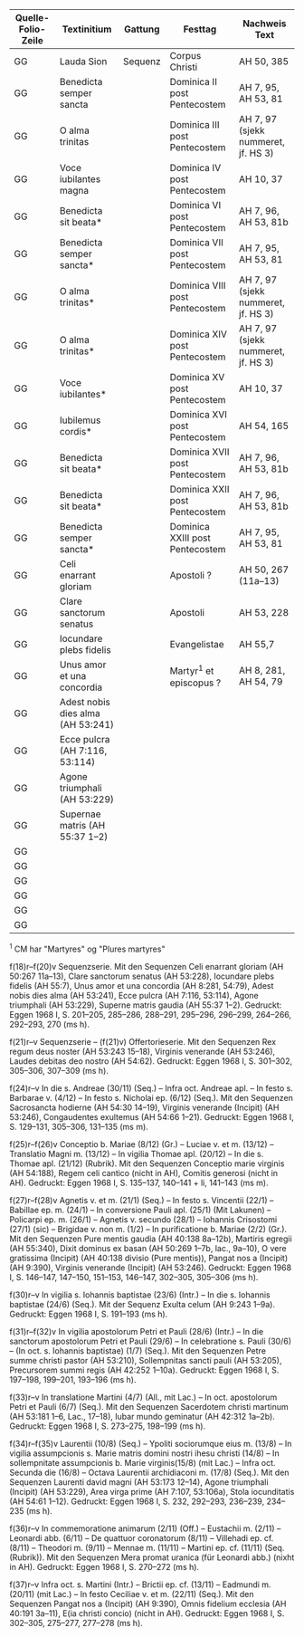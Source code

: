 | Quelle-Folio-Zeile | Textinitium | Gattung | Festtag | Nachweis Text |
|--|--|--|--|--|
| GG | Lauda Sion | Sequenz | Corpus Christi | AH 50, 385 |
| GG | Benedicta semper sancta || Dominica II post Pentecostem | AH 7, 95, AH 53, 81 |
| GG | O alma trinitas || Dominica III post Pentecostem | AH 7, 97  (sjekk nummeret, jf. HS 3)|
| GG | Voce iubilantes magna || Dominica IV post Pentecostem | AH 10, 37 |
| GG | Benedicta sit beata* || Dominica VI post Pentecostem | AH 7, 96, AH 53, 81b |
| GG | Benedicta semper sancta* || Dominica VII post Pentecostem | AH 7, 95, AH 53, 81 |
| GG | O alma trinitas*  || Dominica VIII post Pentecostem | AH 7, 97  (sjekk nummeret, jf. HS 3)|
| GG | O alma trinitas*  || Dominica XIV post Pentecostem | AH 7, 97  (sjekk nummeret, jf. HS 3)|
| GG | Voce iubilantes* || Dominica XV post Pentecostem | AH 10, 37 |
| GG | Iubilemus cordis* || Dominica XVI post Pentecostem | AH 54, 165 |
| GG | Benedicta sit beata* || Dominica XVII post Pentecostem | AH 7, 96, AH 53, 81b | 
| GG | Benedicta sit beata* || Dominica XXII post Pentecostem | AH 7, 96, AH 53, 81b |
| GG | Benedicta semper sancta* || Dominica XXIII post Pentecostem | AH 7, 95, AH 53, 81 |
| GG | Celi enarrant gloriam || Apostoli ? | AH 50, 267 (11a–13) |
| GG | Clare sanctorum senatus || Apostoli | AH 53, 228 |
| GG | Iocundare plebs fidelis || Evangelistae | AH 55,7 |
| GG | Unus amor et una concordia || Martyr<sup>1</sup> et episcopus ? | AH 8, 281, AH 54, 79 |
| GG | Adest nobis dies alma (AH 53:241)
| GG | Ecce pulcra (AH 7:116, 53:114)
| GG | Agone triumphali (AH 53:229)
| GG | Supernae matris (AH 55:37 1–2)
| GG | 
| GG | 
| GG | 
| GG | 
| GG | 
| GG | 


<sup>1</sup> CM har "Martyres" og "Plures martyres"


f(18)r–f(20)v Sequenzserie. Mit den Sequenzen Celi enarrant gloriam (AH 50:267 11a–13), Clare sanctorum senatus (AH 53:228), Iocundare plebs fidelis (AH 55:7), Unus amor et una concordia (AH 8:281, 54:79), Adest nobis dies alma (AH 53:241), Ecce pulcra (AH 7:116, 53:114), Agone triumphali (AH 53:229), Superne matris gaudia (AH 55:37 1–2). Gedruckt: Eggen 1968 I, S. 201–205, 285–286, 288–291, 295–296, 296–299, 264–266, 292–293, 270 (ms h).

f(21)r–v Sequenzserie – (f(21)v) Offertorieserie. Mit den Sequenzen Rex regum deus noster (AH 53:243 15–18), Virginis venerande (AH 53:246), Laudes debitas deo nostro (AH 54:62). Gedruckt: Eggen 1968 I, S. 301–302, 305–306, 307–309 (ms h).

f(24)r–v In die s. Andreae (30/11) (Seq.) – Infra oct. Andreae apl. – In festo s. Barbarae v. (4/12) – In festo s. Nicholai ep. (6/12) (Seq.). Mit den Sequenzen Sacrosancta hodierne (AH 54:30 14–19), Virginis venerande (Incipit) (AH 53:246), Congaudentes exultemus (AH 54:66 1–21). Gedruckt: Eggen 1968 I, S. 129–131, 305–306, 131–135 (ms m).

f(25)r–f(26)v Conceptio b. Mariae (8/12) (Gr.) – Luciae v. et m. (13/12) – Translatio Magni m. (13/12) – In vigilia Thomae apl. (20/12) – In die s. Thomae apl. (21/12) (Rubrik). Mit den Sequenzen Conceptio marie virginis (AH 54:188), Regem celi cantico (nicht in AH), Comitis generosi (nicht in AH). Gedruckt: Eggen 1968 I, S. 135–137, 140–141 + li, 141–143 (ms m).

f(27)r–f(28)v Agnetis v. et m. (21/1) (Seq.) – In festo s. Vincentii (22/1) – Babillae ep. m. (24/1) – In conversione Pauli apl. (25/1) (Mit Lakunen) – Policarpi ep. m. (26/1) – Agnetis v. secundo (28/1) – Iohannis Crisostomi (27/1) (sic) – Brigidae v. non m. (1/2) – In purificatione b. Mariae (2/2) (Gr.). Mit den Sequenzen Pure mentis gaudia (AH 40:138 8a–12b), Martiris egregii (AH 55:340), Dixit dominus ex basan (AH 50:269 1–7b, lac., 9a–10), O vere gratissima (Incipit) (AH 40:138 divisio (Pure mentis)), Pangat nos a (Incipit) (AH 9:390), Virginis venerande (Incipit) (AH 53:246). Gedruckt: Eggen 1968 I, S. 146–147, 147–150, 151–153, 146–147, 302–305, 305–306 (ms h).

f(30)r–v In vigilia s. Iohannis baptistae (23/6) (Intr.) – In die s. Iohannis baptistae (24/6) (Seq.). Mit der Sequenz Exulta celum (AH 9:243 1–9a). Gedruckt: Eggen 1968 I, S. 191–193 (ms h).

f(31)r–f(32)v In vigilia apostolorum Petri et Pauli (28/6) (Intr.) – In die sanctorum apostolorum Petri et Pauli (29/6) – In celebratione s. Pauli (30/6) – (In oct. s. Iohannis baptistae) (1/7) (Seq.). Mit den Sequenzen Petre summe christi pastor (AH 53:210), Sollempnitas sancti pauli (AH 53:205), Precursorem summi regis (AH 42:252 1–10a). Gedruckt: Eggen 1968 I, S. 197–198, 199–201, 193–196 (ms h).

f(33)r–v In translatione Martini (4/7) (All., mit Lac.) – In oct. apostolorum Petri et Pauli (6/7) (Seq.). Mit den Sequenzen Sacerdotem christi martinum (AH 53:181 1–6, Lac., 17–18), Iubar mundo geminatur (AH 42:312 1a–2b). Gedruckt: Eggen 1968 I, S. 273–275, 198–199 (ms h).

f(34)r–f(35)v Laurentii (10/8) (Seq.) – Ypoliti sociorumque eius m. (13/8) – In vigilia assumpcionis s. Marie matris domini nostri ihesu christi (14/8) – In sollempnitate assumpcionis b. Marie virginis(15/8) (mit Lac.) – Infra oct. Secunda die (16/8) – Octava Laurentii archidiaconi m. (17/8) (Seq.). Mit den Sequenzen Laurenti david magni (AH 53:173 12–14), Agone triumphali (Incipit) (AH 53:229), Area virga prime (AH 7:107, 53:106a), Stola iocunditatis (AH 54:61 1–12). Gedruckt: Eggen 1968 I, S. 232, 292–293, 236–239, 234–235 (ms h).

f(36)r–v In commemoratione animarum (2/11) (Off.) – Eustachii m. (2/11) – Leonardi abb. (6/11) – De quattuor coronatorum (8/11) – Villehadi ep. cf. (8/11) – Theodori m. (9/11) – Mennae m. (11/11) – Martini ep. cf. (11/11) (Seq. (Rubrik)). Mit den Sequenzen Mera promat uranica (für Leonardi abb.) (nixht in AH). Gedruckt: Eggen 1968 I, S. 270–272 (ms h).

f(37)r–v Infra oct. s. Martini (Intr.) – Brictii ep. cf. (13/11) – Eadmundi m. (20/11) (mit Lac.) – In festo Ceciliae v. et m. (22/11) (Seq.). Mit den Sequenzen Pangat nos a (Incipit) (AH 9:390), Omnis fidelium ecclesia (AH 40:191 3a–11), E(ia christi concio) (nicht in AH). Gedruckt: Eggen 1968 I, S. 302–305, 275–277, 277–278 (ms h).


